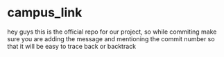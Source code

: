 # campus_link
hey guys this is the official repo for our project, so while commiting make sure you are adding the message and mentioning the commit number so that it will be easy to trace back or backtrack 
